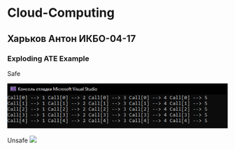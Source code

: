 # Cloud-Computing

## Харьков Антон ИКБО-04-17

### Exploding ATE Example

Safe

![](SaveCall.png)

Unsafe
![](UnSaveCall.png)
